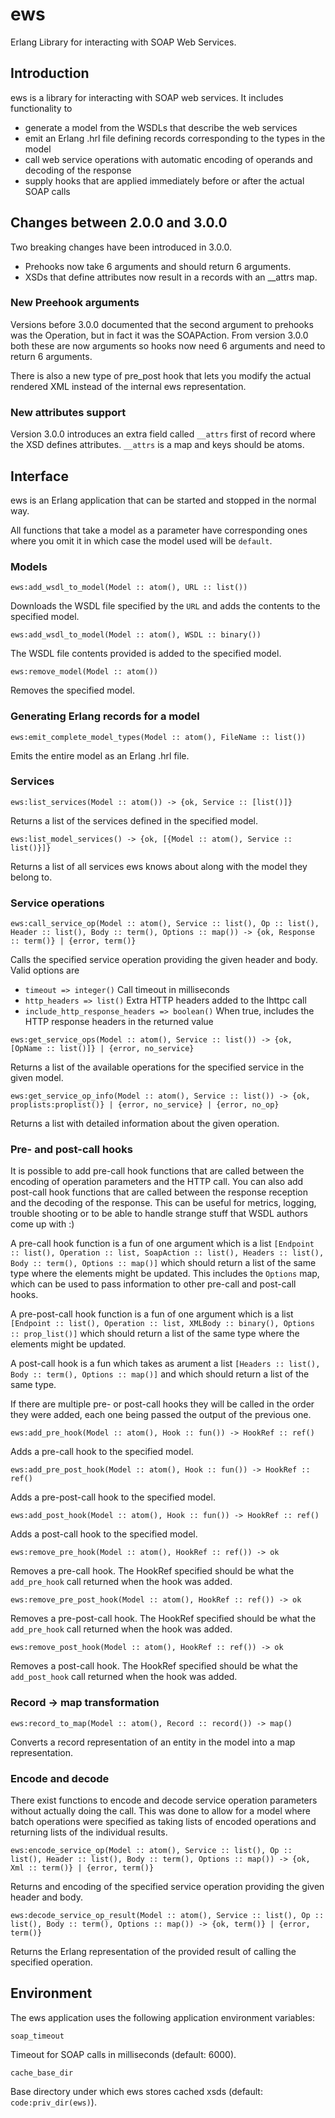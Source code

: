 # ews
Erlang Library for interacting with SOAP Web Services.

## Introduction

ews is a library for interacting with SOAP web services. It includes functionality to

* generate a model from the WSDLs that describe the web services
* emit an Erlang .hrl file defining records corresponding to the types in the model
* call web service operations with automatic encoding of operands and decoding of the response
* supply hooks that are applied immediately before or after the actual SOAP calls

## Changes between 2.0.0 and 3.0.0

Two breaking changes have been introduced in 3.0.0.

* Prehooks now take 6 arguments and should return 6 arguments.
* XSDs that define attributes now result in a records with an __attrs map.

### New Preehook arguments

Versions before 3.0.0 documented that the second argument to prehooks
was the Operation, but in fact it was the SOAPAction. From version 3.0.0
both these are now arguments so hooks now need 6 arguments and need to
return 6 arguments.

There is also a new type of pre_post hook that lets you modify the actual
rendered XML instead of the internal ews representation.

### New attributes support

Version 3.0.0 introduces an extra field called `__attrs` first of record
where the XSD defines attributes. `__attrs` is a map and keys should be
atoms.

## Interface

ews is an Erlang application that can be started and stopped in the normal way.

All functions that take a model as a parameter have corresponding ones where you omit it in which case the model used will be `default`.

### Models

`ews:add_wsdl_to_model(Model :: atom(), URL :: list())`

Downloads the WSDL file specified by the `URL` and adds the contents to the specified model.

`ews:add_wsdl_to_model(Model :: atom(), WSDL :: binary())`

The WSDL file contents provided is added to the specified model.

`ews:remove_model(Model :: atom())`

Removes the specified model.

### Generating Erlang records for a model

`ews:emit_complete_model_types(Model :: atom(), FileName :: list())`

Emits the entire model as an Erlang .hrl file.

### Services

`ews:list_services(Model :: atom()) -> {ok, Service :: [list()]}`

Returns a list of the services defined in the specified model.

`ews:list_model_services() -> {ok, [{Model :: atom(), Service :: list()}]}`

Returns a list of all services ews knows about along with the model they belong to.

### Service operations

`ews:call_service_op(Model :: atom(), Service :: list(), Op :: list(), Header :: list(), Body :: term(), Options :: map()) -> {ok, Response :: term()} | {error, term()}`

Calls the specified service operation providing the given header and body. Valid options are
* `timeout => integer()` Call timeout in milliseconds
* `http_headers => list()` Extra HTTP headers added to the lhttpc call
* `include_http_response_headers => boolean()` When true, includes the HTTP response headers in the returned value

`ews:get_service_ops(Model :: atom(), Service :: list()) -> {ok, [OpName :: list()]} | {error, no_service}`

Returns a list of the available operations for the specified service in the given model.

`ews:get_service_op_info(Model :: atom(), Service :: list()) -> {ok, proplists:proplist()} | {error, no_service} | {error, no_op}`

Returns a list with detailed information about the given operation.

### Pre- and post-call hooks

It is possible to add pre-call hook functions that are called between the encoding of operation parameters and the HTTP call. You can also add post-call hook functions that are called between the response reception and the decoding of the response. This can be useful for metrics, logging, trouble shooting or to be able to handle strange stuff that WSDL authors come up with :)

A pre-call hook function is a fun of one argument which is a list `[Endpoint :: list(), Operation :: list, SoapAction :: list(), Headers :: list(), Body :: term(), Options :: map()]` which should return a list of the same type where the elements might be updated. This includes the `Options` map, which can be used to pass information to other pre-call and post-call hooks.

A pre-post-call hook function is a fun of one argument which is a list `[Endpoint :: list(), Operation :: list, XMLBody :: binary(), Options :: prop_list()]` which should return a list of the same type where the elements might be updated.

A post-call hook is a fun which takes as arument a list `[Headers :: list(), Body :: term(), Options :: map()]` and which should return a list of the same type.

If there are multiple pre- or post-call hooks they will be called in the order they were added, each one being passed the output of the previous one.

`ews:add_pre_hook(Model :: atom(), Hook :: fun()) -> HookRef :: ref()`

Adds a pre-call hook to the specified model.

`ews:add_pre_post_hook(Model :: atom(), Hook :: fun()) -> HookRef :: ref()`

Adds a pre-post-call hook to the specified model.

`ews:add_post_hook(Model :: atom(), Hook :: fun()) -> HookRef :: ref()`

Adds a post-call hook to the specified model.

`ews:remove_pre_hook(Model :: atom(), HookRef :: ref()) -> ok`

Removes a pre-call hook. The HookRef specified should be what the `add_pre_hook` call returned when the hook was added.

`ews:remove_pre_post_hook(Model :: atom(), HookRef :: ref()) -> ok`

Removes a pre-post-call hook. The HookRef specified should be what the `add_pre_hook` call returned when the hook was added.

`ews:remove_post_hook(Model :: atom(), HookRef :: ref()) -> ok`

Removes a post-call hook. The HookRef specified should be what the `add_post_hook` call returned when the hook was added.

### Record -> map transformation

`ews:record_to_map(Model :: atom(), Record :: record()) -> map()`

Converts a record representation of an entity in the model into a map representation.

### Encode and decode

There exist functions to encode and decode service operation parameters without actually doing the call. This was done to allow for a model where batch operations were specified as taking lists of encoded operations and returning lists of the individual results.

`ews:encode_service_op(Model :: atom(), Service :: list(), Op :: list(), Header :: list(), Body :: term(), Options :: map()) -> {ok, Xml :: term()} | {error, term()}`

Returns and encoding of the specified service operation providing the given header and body.

`ews:decode_service_op_result(Model :: atom(), Service :: list(), Op :: list(), Body :: term(), Options :: map()) -> {ok, term()} | {error, term()}`

Returns the Erlang representation of the provided result of calling the specified operation.

## Environment

The ews application uses the following application environment variables:

`soap_timeout`

Timeout for SOAP calls in milliseconds (default: 6000).

`cache_base_dir`

Base directory under which ews stores cached xsds (default: `code:priv_dir(ews)`).
